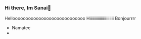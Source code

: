 ### Hi there, Im Sanai👋

<!--
**shecoderfinally/shecoderfinally** is a ✨ _special_ ✨ repository because its `README.md` (this file) appears on your GitHub profile.

Here are some ideas to get you started:

- 🔭 I’m currently an aspiring Software Engineer.
- 🌱 I’m currently learning ...
- 👯 I’m looking to collaborate on ...
- 🤔 I’m looking for help with ...
- 💬 Ask me about ...
- 📫 How to reach me: ...
- 😄 Pronouns: ...
- ⚡ Fun fact: ...
-->

Helloooooooooooooooooooooooooooo
Hiiiiiiiiiiiiiiiiiiiiiii
Bonjourrrr
- Namatee
- 
